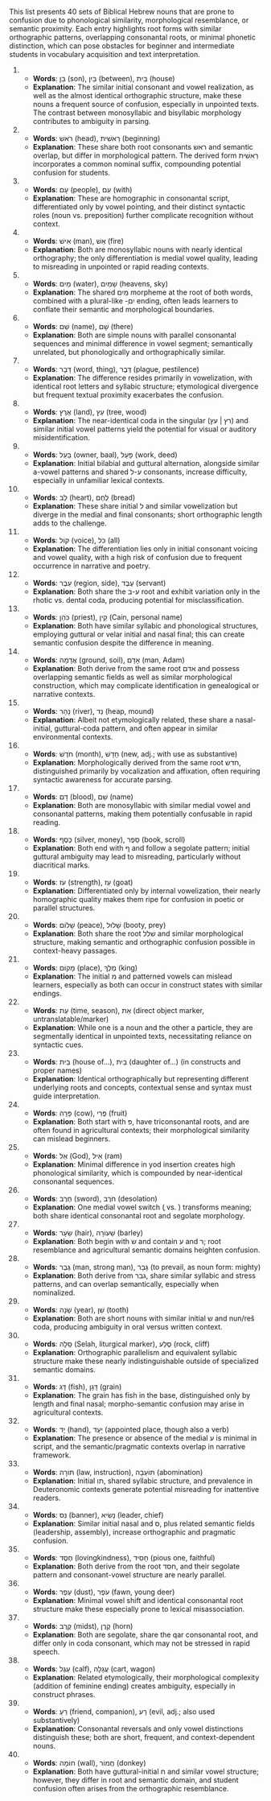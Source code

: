 This list presents 40 sets of Biblical Hebrew nouns that are prone to confusion due to phonological similarity, morphological resemblance, or semantic proximity. Each entry highlights root forms with similar orthographic patterns, overlapping consonantal roots, or minimal phonetic distinction, which can pose obstacles for beginner and intermediate students in vocabulary acquisition and text interpretation.

1. - **Words**: בֵּן (son), בַּיִן (between), בַּיִת (house)
   - **Explanation**: The similar initial consonant and vowel realization, as well as the almost identical orthographic structure, make these nouns a frequent source of confusion, especially in unpointed texts. The contrast between monosyllabic and bisyllabic morphology contributes to ambiguity in parsing.
1. - **Words**: רֹאשׁ (head), רֵאשִׁית (beginning)
   - **Explanation**: These share both root consonants ראש and semantic overlap, but differ in morphological pattern. The derived form רֵאשִׁית incorporates a common nominal suffix, compounding potential confusion for students.
1. - **Words**: עָם (people), עִם (with)
   - **Explanation**: These are homographic in consonantal script, differentiated only by vowel pointing, and their distinct syntactic roles (noun vs. preposition) further complicate recognition without context.
1. - **Words**: אִישׁ (man), אֵשׁ (fire)
   - **Explanation**: Both are monosyllabic nouns with nearly identical orthography; the only differentiation is medial vowel quality, leading to misreading in unpointed or rapid reading contexts.
1. - **Words**: מַיִם (water), שָׁמַיִם (heavens, sky)
   - **Explanation**: The shared מַיִם morpheme at the root of both words, combined with a plural-like -ַיִם ending, often leads learners to conflate their semantic and morphological boundaries.
1. - **Words**: שֵׁם (name), שָׁם (there)
   - **Explanation**: Both are simple nouns with parallel consonantal sequences and minimal difference in vowel segment; semantically unrelated, but phonologically and orthographically similar.
1. - **Words**: דָּבָר (word, thing), דֶּבֶר (plague, pestilence)
   - **Explanation**: The difference resides primarily in vowelization, with identical root letters and syllabic structure; etymological divergence but frequent textual proximity exacerbates the confusion.
1. - **Words**: אֶרֶץ (land), עֵץ (tree, wood)
   - **Explanation**: The near-identical coda in the singular (רץ | עץ) and similar initial vowel patterns yield the potential for visual or auditory misidentification.
1. - **Words**: בַּעַל (owner, baal), פָּעַל (work, deed)
   - **Explanation**: Initial bilabial and guttural alternation, alongside similar a-vowel patterns and shared ע-ל consonants, increase difficulty, especially in unfamiliar lexical contexts.
1. - **Words**: לֵב (heart), לֶחֶם (bread)
   - **Explanation**: These share initial ל and similar vowelization but diverge in the medial and final consonants; short orthographic length adds to the challenge.
1. - **Words**: קוֹל (voice), כֹּל (all)
   - **Explanation**: The differentiation lies only in initial consonant voicing and vowel quality, with a high risk of confusion due to frequent occurrence in narrative and poetry.
1. - **Words**: עֵבֶר (region, side), עֶבֶד (servant)
   - **Explanation**: Both share the ע-ב root and exhibit variation only in the rhotic vs. dental coda, producing potential for misclassification.
1. - **Words**: כֹּהֵן (priest), קֵין (Cain, personal name)
   - **Explanation**: Both have similar syllabic and phonological structures, employing guttural or velar initial and nasal final; this can create semantic confusion despite the difference in meaning.
1. - **Words**: אֲדָמָה (ground, soil), אָדָם (man, Adam)
   - **Explanation**: Both derive from the same root אדם and possess overlapping semantic fields as well as similar morphological construction, which may complicate identification in genealogical or narrative contexts.
1. - **Words**: נָהָר (river), נֵד (heap, mound)
   - **Explanation**: Albeit not etymologically related, these share a nasal-initial, guttural-coda pattern, and often appear in similar environmental contexts.
1. - **Words**: חֹדֶשׁ (month), חָדָשׁ (new, adj.; with use as substantive)
   - **Explanation**: Morphologically derived from the same root חדש, distinguished primarily by vocalization and affixation, often requiring syntactic awareness for accurate parsing.
1. - **Words**: דָּם (blood), שֵׁם (name)
   - **Explanation**: Both are monosyllabic with similar medial vowel and consonantal patterns, making them potentially confusable in rapid reading.
1. - **Words**: כֶּסֶף (silver, money), סֵפֶר (book, scroll)
   - **Explanation**: Both end with ף and follow a segolate pattern; initial guttural ambiguity may lead to misreading, particularly without diacritical marks.
1. - **Words**: עֹז (strength), עֵז (goat)
   - **Explanation**: Differentiated only by internal vowelization, their nearly homographic quality makes them ripe for confusion in poetic or parallel structures.
1. - **Words**: שָׁלוֹם (peace), שָׁלוּל (booty, prey)
   - **Explanation**: Both share the root שלל and similar morphological structure, making semantic and orthographic confusion possible in context-heavy passages.
1. - **Words**: מָקוֹם (place), מֶלֶךְ (king)
   - **Explanation**: The initial מ and patterned vowels can mislead learners, especially as both can occur in construct states with similar endings.
1. - **Words**: עֵת (time, season), אֵת (direct object marker, untranslatable/marker)
   - **Explanation**: While one is a noun and the other a particle, they are segmentally identical in unpointed texts, necessitating reliance on syntactic cues.
1. - **Words**: בֵּית (house of...), בֵּית (daughter of...) (in constructs and proper names)
   - **Explanation**: Identical orthographically but representing different underlying roots and concepts, contextual sense and syntax must guide interpretation.
1. - **Words**: פָּרָה (cow), פֶּרִי (fruit)
   - **Explanation**: Both start with פּ, have triconsonantal roots, and are often found in agricultural contexts; their morphological similarity can mislead beginners.
1. - **Words**: אֵל (God), אֵיל (ram)
   - **Explanation**: Minimal difference in yod insertion creates high phonological similarity, which is compounded by near-identical consonantal sequences.
1. - **Words**: חֶרֶב (sword), חֹרֶב (desolation)
   - **Explanation**: One medial vowel switch (ֶ vs. ֹ) transforms meaning; both share identical consonantal root and segolate morphology.
1. - **Words**: שֵׂעָר (hair), שֵׁעוֹרָה (barley)
   - **Explanation**: Both begin with ש and contain ע and ר; root resemblance and agricultural semantic domains heighten confusion.
1. - **Words**: גֶּבֶר (man, strong man), גָּבֵר (to prevail, as noun form: mighty)
   - **Explanation**: Both derive from גבר, share similar syllabic and stress patterns, and can overlap semantically, especially when nominalized.
1. - **Words**: שָׁנָה (year), שֵׁן (tooth)
   - **Explanation**: Both are short nouns with similar initial ש and nun/reš coda, producing ambiguity in oral versus written context.
1. - **Words**: סֵלָה (Selah, liturgical marker), סֶלַע (rock, cliff)
   - **Explanation**: Orthographic parallelism and equivalent syllabic structure make these nearly indistinguishable outside of specialized semantic domains.
1. - **Words**: דָּג (fish), דָּגָן (grain)
   - **Explanation**: The grain has fish in the base, distinguished only by length and final nasal; morpho-semantic confusion may arise in agricultural contexts.
1. - **Words**: יָד (hand), יָעַד (appointed place, though also a verb)
   - **Explanation**: The presence or absence of the medial ע is minimal in script, and the semantic/pragmatic contexts overlap in narrative framework.
1. - **Words**: תּוֹרָה (law, instruction), תּוֹעֵבָה (abomination)
   - **Explanation**: Initial תו, shared syllabic structure, and prevalence in Deuteronomic contexts generate potential misreading for inattentive readers.
1. - **Words**: נֵס (banner), נָשִׂיא (leader, chief)
   - **Explanation**: Similar initial nasal and ס, plus related semantic fields (leadership, assembly), increase orthographic and pragmatic confusion.
1. - **Words**: חֶסֶד (lovingkindness), חָסִיד (pious one, faithful)
   - **Explanation**: Both derive from the root חסד, and their segolate pattern and consonant-vowel structure are nearly parallel.
1. - **Words**: עֵפֶר (dust), עֹפֶר (fawn, young deer)
   - **Explanation**: Minimal vowel shift and identical consonantal root structure make these especially prone to lexical misassociation.
1. - **Words**: קֶרֶב (midst), קֶרֶן (horn)
   - **Explanation**: Both are segolate, share the qar consonantal root, and differ only in coda consonant, which may not be stressed in rapid speech.
1. - **Words**: עֵגֶל (calf), עֲגָלָה (cart, wagon)
   - **Explanation**: Related etymologically, their morphological complexity (addition of feminine ending) creates ambiguity, especially in construct phrases.
1. - **Words**: רֵעַ (friend, companion), רָע (evil, adj.; also used substantively)
   - **Explanation**: Consonantal reversals and only vowel distinctions distinguish these; both are short, frequent, and context-dependent nouns.
1. - **Words**: חוֹמָה (wall), חֲמוֹר (donkey)
   - **Explanation**: Both have guttural-initial ח and similar vowel structure; however, they differ in root and semantic domain, and student confusion often arises from the orthographic resemblance.
